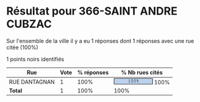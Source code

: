 # Résultat pour 366-SAINT ANDRE CUBZAC

Sur l'ensemble de la ville il y a eu 1 réponses dont 1 réponses avec une rue citée (100%)

1 points noirs identifiés

| Rue | Vote | % réponses | % Nb rues cités|
|-----|------|------------|----------------|
| RUE DANTAGNAN | 1 | 100% | <img src="../../img/bar_100.gif" />&nbsp;100%|
| **Total** | 1 | 100% | 100%|
